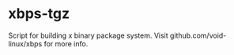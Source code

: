 # xbps-tgz

Script for building x binary package system.
Visit github.com/void-linux/xbps for more info.
